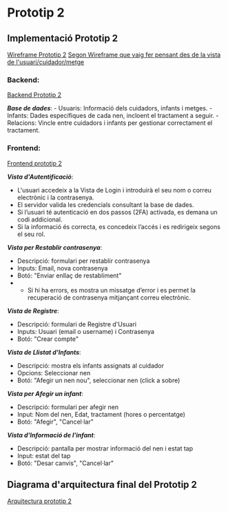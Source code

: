 # Prototip 2

##  Implementació Prototip 2
[Wireframe Prototip 2](wireframe_prototip2.mermaid)
[Segon Wireframe que vaig fer pensant des de la vista de l'usuari/cuidador/metge](dgm_wireframeprototip2.mermaid)

### Backend:

[Backend Prototip 2](dgm_clase_backendprototip2.mermaid)


***Base de dades***:
    - Usuaris: Informació dels cuidadors, infants i metges.
    - Infants: Dades específiques de cada nen, incloent el tractament a seguir.
    - Relacions: Vincle entre cuidadors i infants per gestionar correctament el tractament.


### Frontend:

[Frontend prototip 2](dgm_clase_frontendprototip2.mermaid)

***Vista d'Autentificació***:
- L'usuari accedeix a la Vista de Login i introduirà el seu nom o correu electrònic i la contrasenya.
- El servidor valida les credencials consultant la base de dades.
- Si l’usuari té autenticació en dos passos (2FA) activada, es demana un codi addicional.
- Si la informació és correcta, es concedeix l’accés i es redirigeix segons el seu rol.

***Vista per Restablir contrasenya***:
- Descripció: formulari per restablir contrasenya 
- Inputs: Email, nova contrasenya
- Botó: "Enviar enllaç de restabliment"
- - Si hi ha errors, es mostra un missatge d’error i es permet la recuperació de contrasenya mitjançant correu electrònic.

***Vista de Registre***:
- Descripció: formulari de Registre d'Usuari 
- Inputs: Usuari (email o username) i Contrasenya
- Botó: "Crear compte"

***Vista de Llistat d'Infants***:
- Descripció: mostra els infants assignats al cuidador
- Opcions: Seleccionar nen
- Botó: "Afegir un nen nou", seleccionar nen (click a sobre)

***Vista per Afegir un infant***:
- Descripció: formulari per afegir nen
- Input: Nom del nen, Edat, tractament (hores o percentatge)
- Botó: "Afegir", "Cancel·lar"

***Vista d'Informació de l'infant***:
- Descripció: pantalla per mostrar informació del nen i estat tap
- Input: estat del tap
- Botó: "Desar canvis", "Cancel·lar"

##  Diagrama d'arquitectura final del Prototip 2
[Arquitectura prototip 2](dgm_arquitecturap2.mermaid)